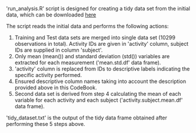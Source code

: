 'run_analysis.R' script is designed for creating a tidy data set from the initial data, which can be downloaded [here](https://d396qusza40orc.cloudfront.net/getdata%2Fprojectfiles%2FUCI%20HAR%20Dataset.zip)

The script reads the initial data and performs the following actions:

1. Training and Test data sets are merged into single data set (10299 observations in total). Activity IDs are given in 'activity' column, subject IDs are supplied in column 'subject'.
2. Only mean (mean()) and standard deviation (std()) variables are extracted for each measurement ('mean.std.df' data frame).
3. 'activity' column is replaced from IDs to descriptive labels indicating the specific activity performed.
4. Ensured descriptive column names taking into account the description provided above in this CodeBook.
5. Second data set is derived from step 4 calculating the mean of each variable for each activity and each subject ('activity.subject.mean.df' data frame).

'tidy_dataset.txt' is the output of the tidy data frame obtained after performing these 5 steps above. 
